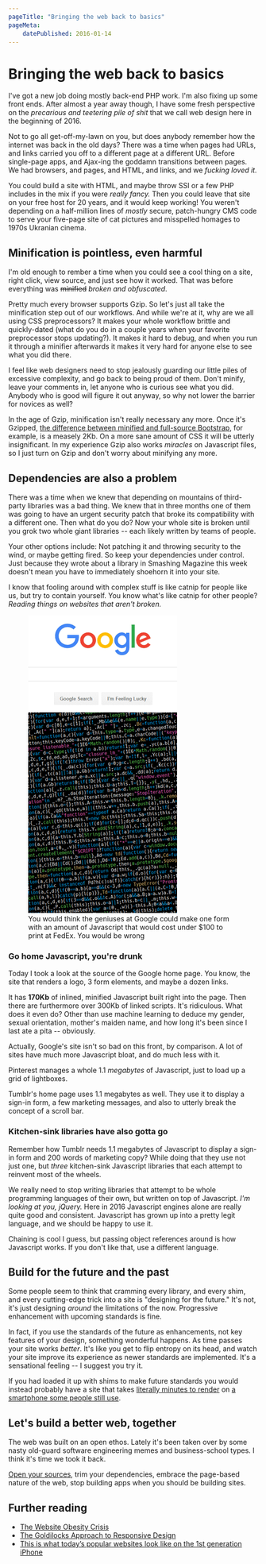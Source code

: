 ```yaml
---
pageTitle: "Bringing the web back to basics"
pageMeta:
    datePublished: 2016-01-14
---
```


# Bringing the web back to basics

I've got a new job doing mostly back-end PHP work. I'm also fixing up some front ends. After almost a year away though, I have some fresh perspective on the *precarious and teetering pile of shit* that we call web design here in the beginning of 2016.

Not to go all get-off-my-lawn on you, but does anybody remember how the internet was back in the old days? There was a time when pages had URLs, and links carried you off to a different page at a different URL. Before single-page apps, and Ajax-ing the goddamn transitions between pages. We had browsers, and pages, and HTML, and links, and we *fucking loved it.*

You could build a site with HTML, and maybe throw SSI or a few PHP includes in the mix if you were *really fancy.* Then you could leave that site on your free host for 20 years, and it would keep working! You weren't depending on a half-million lines of *mostly* secure, patch-hungry CMS code to serve your five-page site of cat pictures and misspelled homages to 1970s Ukranian cinema.


## Minification is pointless, even harmful

I'm old enough to rember a time when you could see a cool thing on a site, right click, view source, and just see how it worked. That was before everything was <strike>minified</strike> *broken and obfuscated*.

Pretty much every browser supports Gzip. So let's just all take the minification step out of our workflows. And while we're at it, why are we all using CSS preprocessors? It makes your whole workflow brittle and quickly-dated (what do you do in a couple years when your favorite preprocessor stops updating?). It makes it hard to debug, and when you run it through a minifier afterwards it makes it very hard for anyone else to see what you did there.

I feel like web designers need to stop jealously guarding our little piles of excessive complexity, and go back to being proud of them. Don't minify, leave your comments in, let anyone who is curious see what you did. Anybody who is good will figure it out anyway, so why not lower the barrier for novices as well?

In the age of Gzip, minification isn't really necessary any more. Once it's Gzipped, [the difference between minified and full-source Bootstrap](https://css-tricks.com/the-difference-between-minification-and-gzipping/), for example, is a measely 2Kb. On a more sane amount of CSS it will be utterly insignificant. In my experience Gzip also works *miracles* on Javascript files, so I just turn on Gzip and don't worry about minifying any more.


## Dependencies are also a problem

There was a time when we knew that depending on mountains of third-party libraries was a bad thing. We knew that in three months one of them was going to have an urgent security patch that broke its compatibility with a different one. Then what do you do? Now your whole site is broken until you grok two whole giant libraries -- each likely written by teams of people.

Your other options include: Not patching it and throwing security to the wind, or maybe getting fired. So keep your dependencies under control. Just because they wrote about a library in Smashing Magazine this week doesn't mean you have to immediately shoehorn it into your site.

I know that fooling around with complex stuff is like catnip for people like us, but try to contain yourself. You know what's like catnip for other people? *Reading things on websites that aren't broken.*

<figure>
	<img src="google.png">
	<figcaption>
		You would think the geniuses at Google could make one form with an amount of Javascript that would cost under $100 to print at FedEx. You would be wrong
	</figcaption>
</figure>

### Go home Javascript, you're drunk

Today I took a look at the source of the Google home page. You know, the site that renders a logo, 3 form elements, and maybe a dozen links.

It has **170Kb** of inlined, minified Javascript built right into the page. Then there are furthermore over 300Kb of linked scripts. It's ridiculous. What does it even do? Other than use machine learning to deduce my gender, sexual orientation, mother's maiden name, and how long it's been since I last ate a pita -- obviously.

Actually, Google's site isn't so bad on this front, by comparison. A lot of sites have much more Javascript bloat, and do much less with it.

Pinterest manages a whole 1.1 *megabytes* of Javascript, just to load up a grid of lightboxes.

Tumblr's home page uses 1.1 megabytes as well. They use it to display a sign-in form, a few marketing messages, and also to utterly break the concept of a scroll bar.


### Kitchen-sink libraries have also gotta go

Remember how Tumblr needs 1.1 megabytes of Javascript to display a sign-in form and 200 words of marketing copy? While doing that they use not just one, but *three* kitchen-sink Javascript libraries that each attempt to reinvent most of the wheels.

We really need to stop writing libraries that attempt to be whole programming languages of their own, but written on top of Javascript. *I'm looking at you, jQuery.* Here in 2016 Javascript engines alone are really quite good and consistent. Javascript has grown up into a pretty legit language, and we should be happy to use it.

Chaining is cool I guess, but passing object references around is how Javascript works. If you don't like that, use a different language.


## Build for the future and the past

Some people seem to think that cramming every library, and every shim, and every cutting-edge trick into a site is "designing for the future." It's not, it's just designing *around* the limitations of the now. Progressive enhancement with upcoming standards is fine.

In fact, if you use the standards of the future as enhancements, not key features of your design, something wonderful happens. As time passes your site works *better*. It's like you get to flip entropy on its head, and watch your site improve its experience as newer standards are implemented. It's a sensational feeling -- I suggest you try it.

If you had loaded it up with shims to make future standards you would instead probably have a site that takes [literally minutes to render](https://medium.com/hacker-daily/this-is-what-today-s-popular-websites-look-like-on-the-1st-generation-iphone-15ce122703a1#.7ar07ih9r) on [a smartphone some people still use](http://www.marketwatch.com/story/some-apple-fans-stick-with-original-2007-iphone-2013-09-10).


## Let's build a better web, together

The web was built on an open ethos. Lately it's been taken over by some nasty old-guard software engineering memes and business-school types. I think it's time we took it back.

[Open your sources](https://github.com/jobyone/byjoby.com), trim your dependencies, embrace the page-based nature of the web, stop building apps when you should be building sites.

<aside>

<h1>Further reading</h1>

<ul>
	<li><a href="http://idlewords.com/talks/website_obesity.htm">The Website Obesity Crisis</a></li>
	<li><a href="http://goldilocksapproach.com/article/">The Goldilocks Approach to Responsive Design</a></li>
	<li><a href="https://medium.com/hacker-daily/this-is-what-today-s-popular-websites-look-like-on-the-1st-generation-iphone-15ce122703a1#.7ar07ih9r">This is what today’s popular websites look like on the 1st generation iPhone</a></li>
</ul>

</aside>